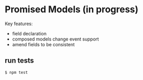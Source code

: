 # Promised Models (in progress)

Key features:

 * field declaration
 * composed models change event support
 * amend fields to be consistent

## run tests

    $ npm test
